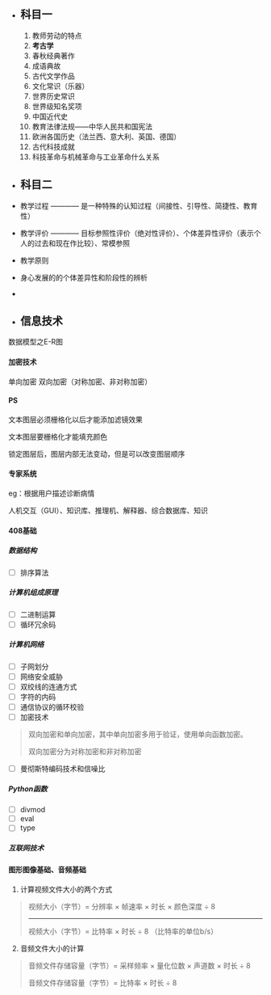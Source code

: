 - ## 科目一

  1. 教师劳动的特点
  2. **考古学**
  3. 春秋经典著作
  4. 成语典故
  5. 古代文学作品
  6. 文化常识（乐器）
  7. 世界历史常识
  8. 世界级知名奖项
  9. 中国近代史
  10. 教育法律法规——中华人民共和国宪法
  11. 欧洲各国历史（法兰西、意大利、英国、德国）
  12. 古代科技成就
  13. 科技革命与机械革命与工业革命什么关系

- ## 科目二

- 教学过程 ———— 是一种特殊的认知过程（间接性、引导性、简捷性、教育性）

- 教学评价 ———— 目标参照性评价（绝对性评价）、个体差异性评价（表示个人的过去和现在作比较）、常模参照

- 教学原则

- 身心发展的的个体差异性和阶段性的辨析

- 







- ## 信息技术

数据模型之E-R图


#### 加密技术
单向加密
双向加密（对称加密、非对称加密）

#### PS

文本图层必须栅格化以后才能添加滤镜效果

文本图层要栅格化才能填充颜色

锁定图层后，图层内部无法变动，但是可以改变图层顺序

#### 专家系统

eg：根据用户描述诊断病情

人机交互（GUI）、知识库、推理机、解释器、综合数据库、知识

#### 408基础
##### 数据结构

- [ ] 排序算法


##### 计算机组成原理

- [ ] 二进制运算
- [ ] 循环冗余码

##### 计算机网络

- [ ] 子网划分
- [ ] 网络安全威胁
- [ ] 双绞线的连通方式
- [ ] 字符的内码
- [ ] 通信协议的循环校验
- [ ] 加密技术

> 双向加密和单向加密，其中单向加密多用于验证，使用单向函数加密。
>
> 双向加密分为对称加密和非对称加密

- [ ] 曼彻斯特编码技术和信噪比

##### Python函数

- [ ] divmod
- [ ] eval
- [ ] type

##### 互联网技术





#### 图形图像基础、音频基础

1. 计算视频文件大小的两个方式

> 视频大小（字节）= 分辨率  × 帧速率  ×  时长  ×  颜色深度  ÷  8
>
> ------
>
> 视频大小（字节）= 比特率 × 时长 ÷ 8      （比特率的单位b/s）
> 

2. 音频文件大小的计算

> 音频文件存储容量（字节）= 采样频率 × 量化位数 × 声道数 × 时长 ÷ 8
>
> 音频文件存储容量（字节）= 比特率 × 时长 ÷ 8









